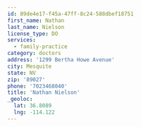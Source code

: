 ```yaml
---
id: 89de4e17-f45a-47ff-8c24-588dbef18751
first_name: Nathan
last_name: Nielson
license_type: DO
services:
  - family-practice
category: doctors
address: '1299 Bertha Howe Avenue'
city: Mesquite
state: NV
zip: '89027'
phone: '7023468040'
title: 'Nathan Nielson'
_geoloc:
  lat: 36.8089
  lng: -114.122
---
```


